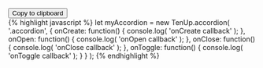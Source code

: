 <div class="code-block">
<button class="copy-clipboard" data-clipboard-action="copy" data-clipboard-target=".copy-scss-snippet">Copy to clipboard</button>
<div class="copy-scss-snippet">
{% highlight javascript %}
let myAccordion = new TenUp.accordion( '.accordion', {
	onCreate: function() {
		console.log( 'onCreate callback' );
	},
	onOpen: function() {
		console.log( 'onOpen callback' );
	},
	onClose: function() {
		console.log( 'onClose callback' );
	},
	onToggle: function() {
		console.log( 'onToggle callback' );
	}
} );
{% endhighlight %}
</div>
</div>
